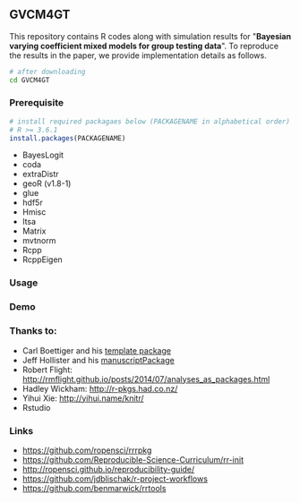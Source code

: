 ## GVCM4GT

This repository contains R codes along with simulation results for "**Bayesian varying coefficient mixed models for group testing data**". To reproduce the results in the paper, we provide implementation details as follows. 

```bash
# after downloading
cd GVCM4GT
```

### Prerequisite


```r
# install required packagaes below (PACKAGENAME in alphabetical order)
# R >= 3.6.1
install.packages(PACKAGENAME)
```

- BayesLogit
- coda
- extraDistr
- geoR (v1.8-1)
- glue
- hdf5r
- Hmisc
- ltsa
- Matrix
- mvtnorm
- Rcpp
- RcppEigen


### Usage



### Demo

### Thanks to:

* Carl Boettiger and his [template package](https://github.com/cboettig/template)
* Jeff Hollister and his [manuscriptPackage](https://github.com/jhollist/manuscriptPackage)
* Robert Flight: http://rmflight.github.io/posts/2014/07/analyses_as_packages.html
* Hadley Wickham: http://r-pkgs.had.co.nz/
* Yihui Xie: http://yihui.name/knitr/
* Rstudio


### Links

* https://github.com/ropensci/rrrpkg
* https://github.com/Reproducible-Science-Curriculum/rr-init
* http://ropensci.github.io/reproducibility-guide/
* https://github.com/jdblischak/r-project-workflows
* https://github.com/benmarwick/rrtools

